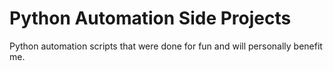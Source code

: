 # Python Automation Side Projects

Python automation scripts that were done for fun and will personally benefit me.
